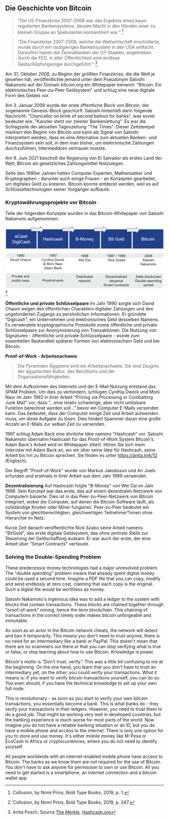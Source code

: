 ## Die Geschichte von Bitcoin
>"Die US-Finanzkrise 2007-2008 war das Ergebnis eines kaum regulierten Bankensystems, dessen Macht in den Händen einer zu kleinen Gruppe an Spekulanten konzentriert war." [^20]

>"Die Finanzkrise 2007-2008, welche die Weltwirtschaft erschütterte, wurde durch ein raubgieriges Bankensystem in den USA entfacht. Daraufhin haben die Zentralbanken der G7-Staaten, angetrieben durch die FED, in aller Öffentlichkeit eine endlose Geldschöpfungsorgie durchgeführt." [^21]

Am 31. Oktober 2008, zu Beginn der größten Finanzkrise, die die Welt je gesehen hat, veröffentlichte jemand unter dem Pseudonym Satoshi Nakamoto auf der Domain bitcoin.org ein Whitepaper benannt: "Bitcoin: Ein elektronisches Peer-zu-Peer Geldsystem" und schlug eine neue digitale Form des Geldes vor.

Am 3. Januar 2009 wurde der erste öffentliche Block von Bitcoin, der sogenannte Genesis-Block geschürft. Satoshi hinterließ darin folgende Nachricht: "Chancellor on brink of second bailout for banks", was soviel bedeutet wie: "Kanzler steht vor zweiter Bankenrettung". Es war die Schlagzeile der aktuellen Tageszeitung "The Times". Dieser Zeitstempel markiert den Beginn von Bitcoin und kann als Signal von Satoshi interpretiert werden, dass es eine Alternative zum aktuellen Banken- und Finanzsystem sein soll, in dem man bisher, um elektronische Zahlungen durchzuführen, Intermediären vertrauen musste.

Am 9. Juni 2021 beschoß die Regierung von El Salvador als erstes Land der Welt, Bitcoin als gesetzliches Zahlungsmittel festzulegen.

Seite den 1990er Jahren hatten Computer Experten, Mathematiker und Kryptographen - darunter auch einige Frauen - an Konzepten gearbeitet, um digitales Geld zu kreieren. Bitcoin konnte entdeckt werden, weil es auf Schlüsseltechnologien seiner Vorgänger aufbaute.

### Kryptowährungsprojekte vor Bitcoin
Teile der folgenden Konzepte wurden in das Bitcoin-Whitepaper von Satoshi Nakamoto aufgenommen. 

![Kryptowährungsprojekte vor Bitcoin](assets/_History-of-Bitcoin.png)[^22]

**Öffentliche und private Schlüsselpaare**
Im Jahr 1990 sorgte sich David Chaum wegen des öffentlichen Charakters digitaler Zahlungen und des ungehinderten Zugangs zu persönlichen Informationen. Er gründete "Digicash", ein Unternehmen und elektronisches Geld desselben Namens. Es verwendete kryptographische Protokolle sowie öffentliche und private Schlüsselpaare zur Anonymisierung von Transaktionen. Die Nutzung von Signaturen - öffentliche und private Schlüsselpaare - wurde zum essentiellen Bestandteil späterer Formen von elektronischem Geld und bei Bitcoin. 

**Proof-of-Work - Arbeitsnachweis**
> Die Pyramiden Ägyptens sind ein Arbeitsnachweis. Sie sind Zeugnis der ägyptischen Kultur, des Reichtums und der Organisationsfähigkeiten.

Mit dem Aufkommen des Internets und der E-Mail Nutzung entstand das SPAM Problem. Um dies zu verhindern, schlugen Cynthia Dwork und Moni Naor im Jahr 1992 in ihrer Arbeit "Pricing via Processing or Combatting Junk Mail" vor, dass "...eine relativ schwierige, aber nicht unlösbare Funktion berechnet werden soll..." bevor ein Computer E-Mails versenden kann. Das bedeutet, dass der Computer einige Zeit und Arbeit aufwenden muss, um diese Aufgabe zu lösen. Dies hindert Spammer daran eine große Anzahl an E-Mails zur selben Zeit zu versenden.

1997 schlug Adam Back eine ähnliche Idee namens "Hashcash" vor. Satoshi Nakamoto übernahm Hashcash für das Proof-of-Work System Bitcoin's. Adam Back's Arbeit wird im Whitepaper zitiert. Hören Sie sich mein Interview mit Adam Back an, wo wir über seine Idee für Hashcash, seine Arbeit bis hin zu Bitcoin sprechen. Sie finden es unter https://anita.link/12 (Englisch).

Der Begriff "Proof-of-Work" wurde von Markus Jakobsson und Ari Juels erfunden und erstmals in ihrer Arbeit aus dem Jahr 1999 verwendet.

**Dezentralisierung**
Auf Hashcash folgte "B-Money" von Wei Dai im Jahr 1998. Sein Konzept war das erste, das auf einem dezentralen Netzwerk von Computern basierte. Dies ist in das Peer-zu-Peer-Netzwerk von Bitcoin integriert, wobei die Computer, auf denen die Bitcoin-Software läuft, als vollständige Knoten oder Miner fungieren. Peer-zu-Peer bedeutet ein System von gleichberechtigten, gleichwertigen Teilnehmer*innen ohne Hierarchie im Netz.

Kurze Zeit danach veröffentlichte Nick Szabo seine Arbeit namens "BitGold", das erste digitale Geldsystem, das ohne zentrale Stelle zur Steuerung der Geldschaffung auskam. Er war auch der erste, der eine Arbeit über "Smart Contracts" verfasste. 

### Solving the Double-Spending Problem
These predecessor money technologies had a major unresolved problem. The "double spending" problem means that already spent digital money could be used a second time. Imagine a PDF file that you can copy, modify and send endlessly at zero cost, claiming that each copy is the original. Such a digital file would be worthless as money.

Satoshi Nakamoto's ingenious idea was to add a ledger to the system with blocks that contain transactions. These blocks are chained together through "proof-of-work" mining, hence the term blockchain. This chaining of transactions in the correct timely order makes bitcoin unforgeable and immutable.

As soon as an actor in the Bitcoin network cheats, the network will detect and ban it temporarily. This means you don't need to trust anyone, there is no need for an intermediary like a bank or PayPal. This doesn't mean that there are no scammers out there or that you can stop verifying what is true or false, or stop learning about how to use Bitcoin. Knowledge is power.

Bitcoin's motto is "Don't trust, verify." This was a little bit confusing to me at the beginning. On the one hand, you learn that you don't have to trust an intermediary yet, on the other, you could verify your transactions. What it means is: if you want to verify bitcoin transactions yourself, you can do so. You even should, if you have the technical knowledge to set up your own full node.

This is revolutionary - as soon as you start to verify your own bitcoin transactions, you essentially become a bank. This is what banks do - they verify your transactions in their ledgers. However, you need to trust them to do a good job. That might be working very well in developed countries, but the banking experience is much worse for most parts of the world. Now imagine you do not have a reliable banking situation or an ID, but you do have a mobile phone and access to the internet. There is only one option for you to store and use money. It's either mobile money like M-Pesa or EcoCash in Africa or cryptocurrencies, where you do not need to identify yourself.

All people worldwide with an internet-enabled mobile phone have access to Bitcoin. The banks as we know them are not required for the use of Bitcoin. You don't have to ask anyone for permission to own or use Bitcoin. All you need to get started is a smartphone, an internet connection and a bitcoin wallet app.

[^20]: Collusion, by Nomi Prins, Bold Type Books, 2019, p. 1.
[^21]: Collusion, by Nomi Prins, Bold Type Books, 2019, p. 247.
[^22]: Anita Posch, Source [The Merkle](https://themerkle.com/top-4-cryptocurrency-projects-created-ahead-of-bitcoin/), [Hashcash.org](http://www.hashcash.org/bitcoin/)
